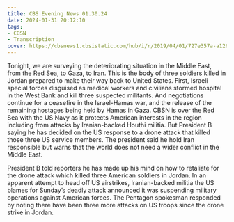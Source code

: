 ```yaml
---
title: CBS Evening News 01.30.24
date: 2024-01-31 20:12:10
tags:
- CBSN
- Transcription
cover: https://cbsnews1.cbsistatic.com/hub/i/r/2019/04/01/727e357a-a126-4138-a2c5-4d3222669d57/thumbnail/640x360/3ff2761028dc5c65cc4f07acd54bcd5c/cbsn2-logo-1920x1080.jpg
---
```

Tonight, we are surveying the deteriorating situation in the Middle East, from the Red Sea, to Gaza, to Iran. This is the body of three soldiers killed in Jordan prepared to make their way back to United States. First, Israeli special forces disguised as medical workers and civilians stormed hospital in the West Bank and kill three suspected militants. And negotiations continue for a ceasefire in the Israel-Hamas war, and the release of the remaining hostages being held by Hamas in Gaza. CBSN is over the Red Sea with the US Navy as it protects American interests in the region including from attacks by Iranian-backed Houthi militia. But President B saying he has decided on the US response to a drone attack that killed those three US service members. The president said he hold Iran responsible but warns that the world does not need a wider conflict in the Middle East. 

President B told reporters he has made up his mind on how to retaliate for the drone attack which killed three American soldiers in Jordan. In an apparent attempt to head off US airstrikes, Iranian-backed militia the US blames for Sunday’s deadly attack announced it was suspending military operations against American forces. The Pentagon spokesman responded by noting there have been three more attacks on US troops since the drone strike in Jordan. 
